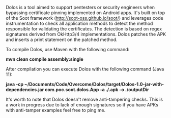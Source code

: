 Dolos is a tool aimed to support pentesters or security engineers when bypassing certificate pinning implemented on Android apps. 
It's built on top of the Soot framework (http://soot-oss.github.io/soot/) and leverages code instrumentation to check all application methods to detect the method responsible for validating the certificates. 
The detection is based on regex signatures derived from OkHttp3/4 implementations. Dolos patches the APK and inserts a print statement on the patched method.

To compile Dolos, use Maven with the following command:

**mvn clean compile assembly:single**
 
After compilation you can execute Dolos with the following command (Java 11):

**java -cp ~/Documents/Code/Overcome/Dolos/target/Dolos-1.0-jar-with-dependencies.jar com.poc.soot.dolos.App -a ./<APK>.apk -o ./outputDir**

It's worth to note that Dolos doesn't remove anti-tampering checks. This is a work in progress due to lack of enough signatures so if you have APKs with anti-tamper examples feel free to ping me.
